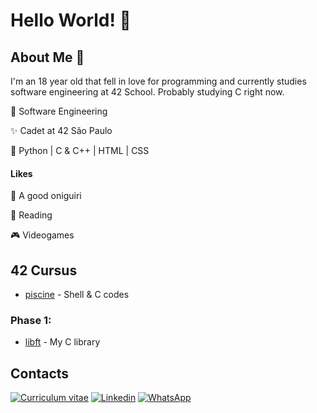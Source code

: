 
# Hello World! 👾

## About Me 💫
I'm an 18 year old that fell in love for programming and currently studies software engineering at 42 School. Probably studying C right now.

🔭 Software Engineering

✨ Cadet at 42 São Paulo

🧠 Python | C & C++ | HTML | CSS

#### Likes

🍙 A good oniguiri

📖 Reading

🎮 Videogames

## 42 Cursus
- [piscine](https://github.com/beatrizdile/42sp-piscine) - Shell & C codes

### Phase 1:

- [libft](https://github.com/beatrizdile/42sp-libft) - My C library

## Contacts

[![Curriculum vitae](https://img.shields.io/badge/Currículo-4285F4?style=for-the-badge&amp;logo=read-the-docs&amp;logoColor=white)](https://drive.google.com/file/d/1hjvLwm6AtVf3LYxZyCtlU3MVInPHHR9s/view?usp=sharing) [![Linkedin](https://img.shields.io/badge/LinkedIn-0077B5?style=for-the-badge&logo=linkedin&logoColor=white)](https://www.linkedin.com/in/beatriz-dile/) [![WhatsApp](https://img.shields.io/badge/WhatsApp-25D366?style=for-the-badge&logo=whatsapp&logoColor=white)](https://wa.me/5511985479556?text=Oi,%20estou%20disponivel%20para%20entrar%20em%20contato.) 
